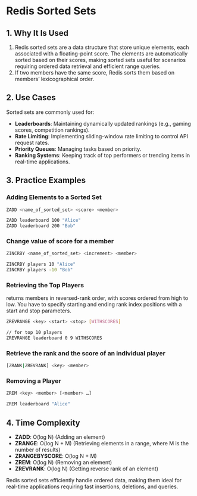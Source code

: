 # Redis Sorted Sets

## 1. Why It Is Used

1. Redis sorted sets are a data structure that store unique elements, each associated with a floating-point score. The elements are automatically sorted based on their scores, making sorted sets useful for scenarios requiring ordered data retrieval and efficient range queries.
2. If two members have the same score, Redis sorts them based on members’ lexicographical order.

## 2. Use Cases

Sorted sets are commonly used for:

- **Leaderboards**: Maintaining dynamically updated rankings (e.g., gaming scores, competition rankings).
- **Rate Limiting**: Implementing sliding-window rate limiting to control API request rates.
- **Priority Queues**: Managing tasks based on priority.
- **Ranking Systems**: Keeping track of top performers or trending items in real-time applications.

## 3. Practice Examples

### Adding Elements to a Sorted Set

```sh
ZADD <name_of_sorted_set> <score> <member>
```

```sh
ZADD leaderboard 100 "Alice"
ZADD leaderboard 200 "Bob"
```

### Change value of score for a member

```sh
ZINCRBY <name_of_sorted_set> <increment> <member>
```

```sh
ZINCRBY players 10 "Alice"
ZINCRBY players -10 "Bob"
```

### Retrieving the Top Players

returns members in reversed-rank order, with scores ordered from high to low. You have to specify starting and ending rank index positions with a start and stop parameters.

```sh
ZREVRANGE <key> <start> <stop> [WITHSCORES]
```

```sh
// for top 10 players
ZREVRANGE leaderboard 0 9 WITHSCORES
```

### Retrieve the rank and the score of an individual player

```sh
[ZRANK|ZREVRANK] <key> <member>
```

### Removing a Player

```sh
ZREM <key> <member> [<member> …]
```

```sh
ZREM leaderboard "Alice"
```

## 4. Time Complexity

- **ZADD**: O(log N) (Adding an element)
- **ZRANGE**: O(log N + M) (Retrieving elements in a range, where M is the number of results)
- **ZRANGEBYSCORE**: O(log N + M)
- **ZREM**: O(log N) (Removing an element)
- **ZREVRANK**: O(log N) (Getting reverse rank of an element)

Redis sorted sets efficiently handle ordered data, making them ideal for real-time applications requiring fast insertions, deletions, and queries.
